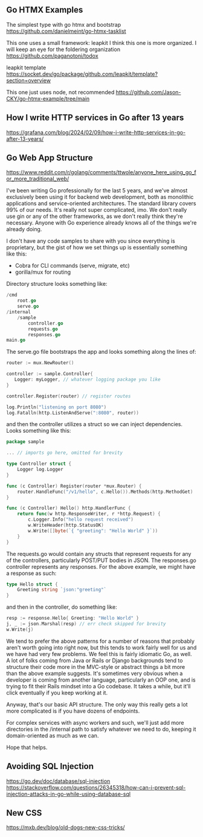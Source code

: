 ## Go HTMX Examples
The simplest type with go htmx and bootstrap
https://github.com/danielmeint/go-htmx-tasklist

This one uses a small framework: leapkit
I think this one is more organized. I will keep an eye for the foldering organization
https://github.com/paganotoni/todox

leapkit template
https://socket.dev/go/package/github.com/leapkit/template?section=overview

This one just uses node, not recommended
https://github.com/Jason-CKY/go-htmx-example/tree/main

## How I write HTTP services in Go after 13 years
https://grafana.com/blog/2024/02/09/how-i-write-http-services-in-go-after-13-years/

## Go Web App Structure
https://www.reddit.com/r/golang/comments/ttwole/anyone_here_using_go_for_more_traditional_web/

 I've been writing Go professionally for the last 5 years, and we've almost exclusively been using it for backend web development, both as monolithic applications and service-oriented architectures. The standard library covers 99% of our needs. It's really not super complicated, imo. We don't really use gin or any of the other frameworks, as we don't really think they're necessary. Anyone with Go experience already knows all of the things we're already doing.

I don't have any code samples to share with you since everything is proprietary, but the gist of how we set things up is essentially something like this:
- Cobra for CLI commands (serve, migrate, etc)
- gorilla/mux for routing

 Directory structure looks something like:
```go
/cmd
    root.go
    serve.go
/internal
    /sample
        controller.go
        requests.go
        responses.go
main.go
```

The serve.go file bootstraps the app and looks something along the lines of:
```go
router := mux.NewRouter()

controller := sample.Controller{
   Logger: myLogger, // whatever logging package you like
}

controller.Register(router) // register routes

log.Println("listening on port 8080")
log.Fatalln(http.ListenAndServe(":8080", router))
```

and then the controller utilizes a struct so we can inject dependencies. Looks something like this:
```go
package sample

... // imports go here, omitted for brevity

type Controller struct {
    Logger log.Logger
}

func (c Controller) Register(router *mux.Router) {
    router.HandleFunc("/v1/hello", c.Hello()).Methods(http.MethodGet)
}

func (c Controller) Hello() http.HandlerFunc {
    return func(w http.ResponseWriter, r *http.Request) {
        c.Logger.Info("hello request received")
        w.WriteHeader(http.StatusOK)
        w.Write([]byte(`{ "greeting": "Hello World" }`))
    }
}
```

The requests.go would contain any structs that represent requests for any of the controllers, particularly POST/PUT bodies in JSON. The responses.go controller represents any responses. For the above example, we might have a response as such:

```go
type Hello struct {
    Greeting string `json:"greeting"`
}
```

and then in the controller, do something like:

```go
resp := response.Hello{ Greeting: "Hello World" }
j, _ := json.Marshal(resp) // err check skipped for brevity
w.Write(j)
```

We tend to prefer the above patterns for a number of reasons that probably aren't worth going into right now, but this tends to work fairly well for us and we have had very few problems. We feel this is fairly idiomatic Go, as well. A lot of folks coming from Java or Rails or Django backgrounds tend to structure their code more in the MVC-style or abstract things a bit more than the above example suggests. It's sometimes very obvious when a developer is coming from another language, particularly an OOP one, and is trying to fit their Rails mindset into a Go codebase. It takes a while, but it'll click eventually if you keep working at it.

Anyway, that's our basic API structure. The only way this really gets a lot more complicated is if you have dozens of endpoints.

For complex services with async workers and such, we'll just add more directories in the /internal path to satisfy whatever we need to do, keeping it domain-oriented as much as we can.

Hope that helps.

## Avoiding SQL Injection
https://go.dev/doc/database/sql-injection
https://stackoverflow.com/questions/26345318/how-can-i-prevent-sql-injection-attacks-in-go-while-using-database-sql

## New CSS
https://mxb.dev/blog/old-dogs-new-css-tricks/
